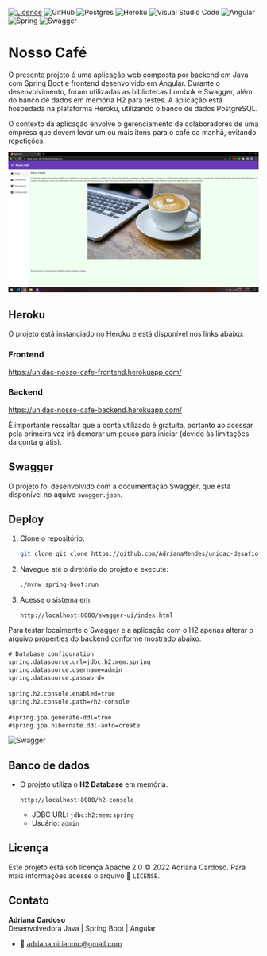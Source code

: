 [![Licence](https://img.shields.io/github/license/Ileriayo/markdown-badges?style=for-the-badge)](./LICENSE) ![GitHub](https://img.shields.io/badge/github-%23121011.svg?style=for-the-badge&logo=github&logoColor=white) ![Postgres](https://img.shields.io/badge/postgres-%23316192.svg?style=for-the-badge&logo=postgresql&logoColor=white) ![Heroku](https://img.shields.io/badge/heroku-%23430098.svg?style=for-the-badge&logo=heroku&logoColor=white) ![Visual Studio Code](https://img.shields.io/badge/Visual%20Studio%20Code-0078d7.svg?style=for-the-badge&logo=visual-studio-code&logoColor=white) ![Angular](https://img.shields.io/badge/angular-%23DD0031.svg?style=for-the-badge&logo=angular&logoColor=white) ![Spring](https://img.shields.io/badge/spring-%236DB33F.svg?style=for-the-badge&logo=spring&logoColor=white) ![Swagger](https://img.shields.io/badge/-Swagger-%23Clojure?style=for-the-badge&logo=swagger&logoColor=white)

# Nosso Café

O presente projeto é uma aplicação web composta por backend em Java com Spring Boot e frontend desenvolvido em Angular. Durante o desenvolvimento, foram utilizadas as bibliotecas Lombok e Swagger, além do banco de dados em memória H2 para testes. A aplicação está hospedada na plataforma Heroku, utilizando o banco de dados PostgreSQL.

O contexto da aplicação envolve o gerenciamento de colaboradores de uma empresa que devem levar um ou mais itens para o café da manhã, evitando repetições.

![Nosso Café](images/print-frontend.png)

## Heroku

O projeto está instanciado no Heroku e está disponível nos links abaixo:

### Frontend

<https://unidac-nosso-cafe-frontend.herokuapp.com/>

### Backend

<https://unidac-nosso-cafe-backend.herokuapp.com/>

É importante ressaltar que a conta utilizada é gratuita, portanto ao acessar pela primeira vez irá demorar um pouco para iniciar (devido às limitações da conta grátis).

## Swagger

O projeto foi desenvolvido com a documentação Swagger, que está disponível no aquivo ```swagger.json```.

## Deploy

1. Clone o repositório:
   ```bash
   git clone git clone https://github.com/AdrianaMendes/unidac-desafio-java.git
   ```

2. Navegue até o diretório do projeto e execute:
   ```bash
   ./mvnw spring-boot:run
   ```

3. Acesse o sistema em:
   ```
   http://localhost:8080/swagger-ui/index.html

Para testar localmente o Swagger e a aplicação com o H2 apenas alterar o arquivo properties do backend conforme mostrado abaixo.

```
# Database configuration
spring.datasource.url=jdbc:h2:mem:spring
spring.datasource.username=admin
spring.datasource.password=

spring.h2.console.enabled=true
spring.h2.console.path=/h2-console

#spring.jpa.generate-ddl=true
#spring.jpa.hibernate.ddl-auto=create
```

![Swagger](images/swagger-home.png)

## Banco de dados

- O projeto utiliza o **H2 Database** em memória.
  ```
  http://localhost:8080/h2-console
  ```
  - JDBC URL: `jdbc:h2:mem:spring`
  - Usuário: `admin`

## Licença

Este projeto está sob licença Apache 2.0 © 2022 Adriana Cardoso. Para mais informações acesse o arquivo :scroll: `LICENSE`.

## Contato

**Adriana Cardoso**  
Desenvolvedora Java | Spring Boot | Angular  
- 📧 adrianamirianmc@gmail.com
